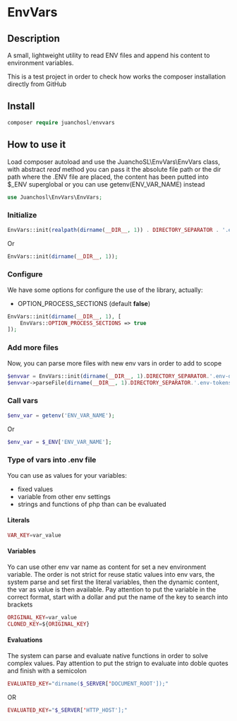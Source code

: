 # EnvVars

## Description

A small, lightweight utility to read ENV files and append his content to environment variables.

This is a test project in order to check how works the composer installation directly from GitHub

## Install

```php
composer require juanchosl/envvars
```

## How to use it

Load composer autoload and use the JuanchoSL\EnvVars\EnvVars class, with abstract _read_ method you can pass it the absolute file path or the dir path where the .ENV file are placed, the content has been putted into $\_ENV superglobal or you can use getenv(ENV_VAR_NAME) instead

```php
use Juanchosl\EnvVars\EnvVars;
```

### Initialize

```php
EnvVars::init(realpath(dirname(__DIR__, 1)) . DIRECTORY_SEPARATOR . '.env');
```

Or

```php
EnvVars::init(dirname(__DIR__, 1));
```

### Configure

We have some options for configure the use of the library, actually:

- OPTION_PROCESS_SECTIONS (default **false**)

```php
EnvVars::init(dirname(__DIR__, 1), [
    EnvVars::OPTION_PROCESS_SECTIONS => true
]);

```

### Add more files

Now, you can parse more files with new env vars in order to add to scope

```php
$envvar = EnvVars::init(dirname(__DIR__, 1).DIRECTORY_SEPARATOR.'.env-database');
$envvar->parseFile(dirname(__DIR__, 1).DIRECTORY_SEPARATOR.'.env-tokens')
```

### Call vars

```php
$env_var = getenv('ENV_VAR_NAME');
```

Or

```php
$env_var = $_ENV['ENV_VAR_NAME'];
```

### Type of vars into .env file

You can use as values for your variables:

- fixed values
- variable from other env settings
- strings and functions of php than can be evaluated

#### Literals

```php
VAR_KEY=var_value
```

#### Variables

Yo can use other env var name as content for set a nev environment variable. The order is not strict for reuse static values into env vars, the system parse and set first the literal variables, then the dynamic content, the var as value is then available.
Pay attention to put the variable in the correct format, start with a dollar and put the name of the key to search into brackets

```php
ORIGINAL_KEY=var_value
CLONED_KEY=${ORIGINAL_KEY}
```

#### Evaluations

The system can parse and evaluate native functions in order to solve complex values.
Pay attention to put the strign to evaluate into doble quotes and finish with a semicolon

```php
EVALUATED_KEY="dirname($_SERVER['DOCUMENT_ROOT']);"
```

OR

```php
EVALUATED_KEY="$_SERVER['HTTP_HOST'];"
```
